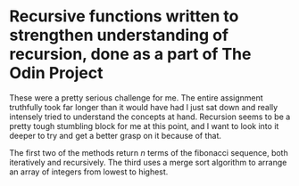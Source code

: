 # Recursive functions written to strengthen understanding of recursion, done as a part of The Odin Project

These were a pretty serious challenge for me. The entire assignment truthfully took far longer than it would have had I just sat down and really intensely tried to understand the concepts at hand.
Recursion seems to be a pretty tough stumbling block for me at this point, and I want to look into it deeper to try and get a better grasp on it because of that.

The first two of the methods return *n* terms of the fibonacci sequence, both iteratively and recursively. The third uses a merge sort algorithm to arrange an array of integers from lowest to highest.